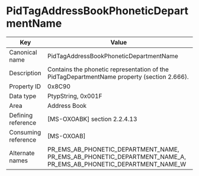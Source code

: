 # PidTagAddressBookPhoneticDepartmentName

| Key | Value |
|---|---|
| Canonical name | PidTagAddressBookPhoneticDepartmentName |
| Description | Contains the phonetic representation of the PidTagDepartmentName property (section 2.666). |
| Property ID | 0x8C90 |
| Data type | PtypString, 0x001F |
| Area | Address Book |
| Defining reference | [MS-OXOABK] section 2.2.4.13 |
| Consuming reference | [MS-OXOAB] |
| Alternate names | PR_EMS_AB_PHONETIC_DEPARTMENT_NAME, PR_EMS_AB_PHONETIC_DEPARTMENT_NAME_A, PR_EMS_AB_PHONETIC_DEPARTMENT_NAME_W |
